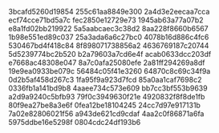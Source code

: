 3bcafd5260d19854
255c61aa8849e300
2a4d3e2eecaa7cca
ecf74cce71bd5a7c
fec2850e12729e73
1945ab63a77a07b2
e8a1fd02bb219922
5a5aabcaec3c38d2
8aa228f8660b6567
1b98e551ed89c037
25a3ada6a6c27bc0
4078b16d886c4fc6
530467bd4f418c84
8f898071738856a2
4636769187c20744
5d5239774bc2b520
b2a79603a7cd6e4f
acab0633dcc203df
e7668ac48308e047
8a7c0afa25080efe
2a81ff294269a8df
19e9ea0933be079c
56484c05f41e3260
64870c8c69c34f9a
0d2b5af458d267c3
1fa95f9a923d7fcd
85a0aa1caf7698c2
0336fb1a141bd9b8
4aaee734c573e609
bb7cc3bf553b9639
a2d9a9240c5bfb93
79f0c3949630f21e
4920832f8f8de1fb
80f9ea27be8a3e6f
0fea12be18104245
24cc7d97e917131b
7a02e82806021f56
a943de621cd9cdaf
4aa2c0f86871a6fa
5975ddbe16e5298f
0804cdc24df193b6
